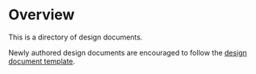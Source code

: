 # Overview

This is a directory of design documents.

Newly authored design documents are encouraged to follow the
[design document template](design-template.md).
